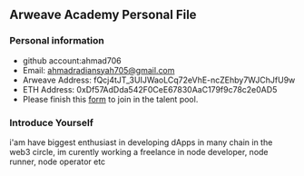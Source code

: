 ## Arweave Academy Personal File

### Personal information

- github account:ahmad706 
- Email: ahmadradiansyah705@gmail.com  
- Arweave Address: fQcj4tJT_3UIJWaoLCq72eVhE-ncZEhby7WJChJfU9w
- ETH Address: 0xDf57AdDda542F0CeE67830AaC179f9c78c2e0AD5
- Please finish this [form](https://docs.google.com/forms/d/e/1FAIpQLSfWA5fIIcBgmRppm3jNz5vmf9Mai_QMVil-2pO4r7YKn_Zhtw/viewform?usp=sf_link) to join in the talent pool.

### Introduce Yourself
 i'am have biggest enthusiast in developing dApps in many chain in the web3 circle, im curently working a freelance in node developer, node runner, node operator etc